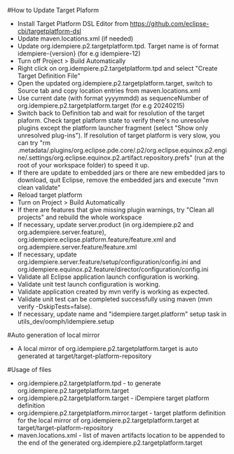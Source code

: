 #How to Update Target Plaform
* Install Target Platform DSL Editor from https://github.com/eclipse-cbi/targetplatform-dsl
* Update maven.locations.xml (if needed)
* Update org.idempiere.p2.targetplatform.tpd. Target name is of format idempiere-{version} (for e.g idempiere-12)
* Turn off Project > Build Automatically
* Right click on org.idempiere.p2.targetplatform.tpd and select "Create Target Definition File"
* Open the updated org.idempiere.p2.targetplatform.target, switch to Source tab and copy location entries from maven.locations.xml
* Use current date (with format yyyymmdd) as sequenceNumber of org.idempiere.p2.targetplatform.target (for e.g 20240215)
* Switch back to Definition tab and wait for resolution of the target plaform. Check target platform state to verify there's no unresolve plugins except the platform launcher fragment (select "Show only unresolved plug-ins"). If resolution of target platform is very slow, you can try "rm .metadata/.plugins/org.eclipse.pde.core/.p2/org.eclipse.equinox.p2.engine/.settings/org.eclipse.equinox.p2.artifact.repository.prefs" (run at the root of your workspace folder) to speed it up.
* If there are update to embedded jars or there are new embedded jars to download, quit Eclipse, remove the embedded jars and execute "mvn clean validate"
* Reload target platform
* Turn on Project > Build Automatically
* If there are features that give missing plugin warnings, try "Clean all projects" and rebuild the whole workspace
* If necessary, update server.product (in org.idempiere.p2 and org.adempiere.server.feature), org.idempiere.eclipse.platform.feature/feature.xml and org.adempiere.server.feature/feature.xml
* If necessary, update org.idempiere.server.feature/setup/configuration/config.ini and org.idempiere.equinox.p2.feature/director/configuration/config.ini
* Validate all Eclipse application launch configuration is working.
* Validate unit test launch configuration is working.
* Validate application created by mvn verify is working as expected.
* Validate unit test can be completed successfully using maven (mvn verify -DskipTests=false).
* If necessary, update name and "idempiere.target.platform" setup task in utils_dev/oomph/idempiere.setup

#Auto generation of local mirror
* A local mirror of org.idempiere.p2.targetplatform.target is auto generated at target/target-platform-repository

#Usage of files
* org.idempiere.p2.targetplatform.tpd - to generate org.idempiere.p2.targetplatform.target
* org.idempiere.p2.targetplatform.target - iDempiere target platform definition
* org.idempiere.p2.targetplatform.mirror.target - target platform definition for the local mirror of org.idempiere.p2.targetplatform.target at target/target-platform-repository
* maven.locations.xml - list of maven artifacts location to be appended to the end of the generated org.idempiere.p2.targetplatform.target
